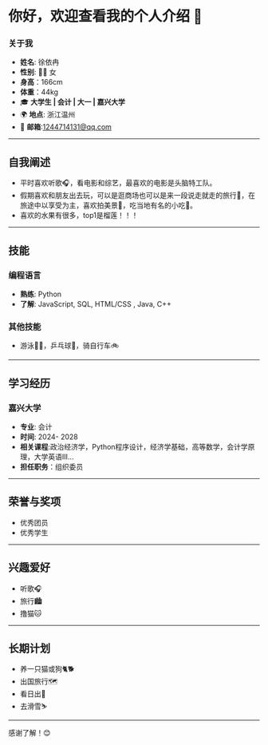# 你好，欢迎查看我的个人介绍 👋

### 关于我
-  **姓名**: 徐依冉
-  **性别**: 👩‍💻 女
-  **身高**：166cm
-  **体重**：44kg
- 🎓 **大学生 | 会计 | 大一 | 嘉兴大学**  
- 🌍 **地点**: 浙江温州  
- 📧 **邮箱**:1244714131@qq.com 

---

## 自我阐述

- 平时喜欢听歌🎧，看电影和综艺，最喜欢的电影是头脑特工队。
- 假期喜欢和朋友出去玩，可以是逛商场也可以是来一段说走就走的旅行🎒，在旅途中以享受为主，喜欢拍美景📸，吃当地有名的小吃🍰。
- 喜欢的水果有很多，top1是榴莲！！！

---

## 技能

### 编程语言
- **熟练**: Python
- **了解**: JavaScript, SQL, HTML/CSS , Java, C++


### 其他技能
- 游泳🏊‍♀️，乒乓球🏓，骑自行车🚲

---


## 学习经历

### 嘉兴大学
- **专业**: 会计
- **时间**: 2024- 2028
- **相关课程**:政治经济学，Python程序设计，经济学基础，高等数学，会计学原理，大学英语III...
- **担任职务**：组织委员
---

## 荣誉与奖项
- 优秀团员
- 优秀学生

---

## 兴趣爱好
- 听歌🎧
- 旅行🏙️
- 撸猫🐱

---
## 长期计划
- 养一只猫或狗🐈🐕
- 出国旅行🗺️
- 看日出🌄
- 去滑雪⛷️

---

感谢了解！😊
